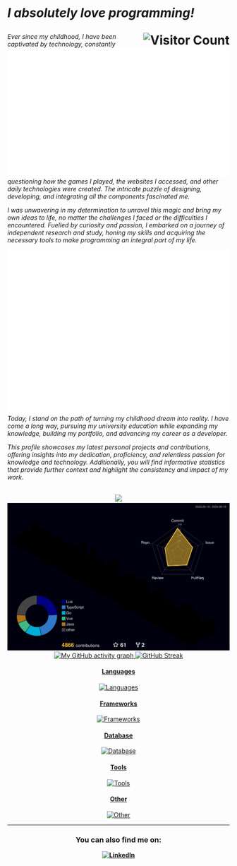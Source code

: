 <div>
    <h1 align="left">
        <b><i>I absolutely love programming!</i></b>
        <p align="left"><a href="#"><img align="right" alt="Visitor Count" src="https://profile-counter.glitch.me/paulo-granthon/count.svg"></a></p>
    </h1>
    <a href="#"><img align="right" src="https://raw.githubusercontent.com/paulo-granthon/github-stats-transparent/output/generated/overview.svg"></a>
    <p align="left"><i>Ever since my childhood, I have been captivated by technology, constantly questioning how the games I played, the websites I accessed, and other daily technologies were created. The intricate puzzle of designing, developing, and integrating all the components fascinated me.</i></p>
    <p align="left"><i>I was unwavering in my determination to unravel this magic and bring my own ideas to life, no matter the challenges I faced or the difficulties I encountered. Fuelled by curiosity and passion, I embarked on a journey of independent research and study, honing my skills and acquiring the necessary tools to make programming an integral part of my life.</i></p>
    <a href="#"><img align="right" src="https://raw.githubusercontent.com/paulo-granthon/github-stats-transparent/output/generated/languages.svg"></a>
    <p align="left"><i>Today, I stand on the path of turning my childhood dream into reality. I have come a long way, pursuing my university education while expanding my knowledge, building my portfolio, and advancing my career as a developer.</i></p>
    <p align="left"><i>This profile showcases my latest personal projects and contributions, offering insights into my dedication, proficiency, and relentless passion for knowledge and technology. Additionally, you will find informative statistics that provide further context and highlight the consistency and impact of my work.</i></p>
</div>
</br>
<div align="center">
  <a href="#">
    <img src="https://github-profile-trophy.vercel.app/?username=paulo-granthon&theme=discord&no-bg=true&no-frame=true&column=-1&rank=-D,-C,-B">
    <img alt="Language frequency per commit 3D graph" src="./profile-3d-contrib/profile-night-rainbow.svg">
    <img alt="My GitHub activity graph" src="https://github-readme-activity-graph.vercel.app/graph?username=paulo-granthon&theme=high-contrast">
    <img alt="GitHub Streak" src="https://streak-stats.demolab.com/?user=paulo-granthon&theme=highcontrast&border_radius=0&date_format=j%20M%5B%20Y%5D&card_width=1024&card_height=64&background=000000&fire=EBCD00&ring=E504EB&currStreakLabel=EBEBEB">
    <h4 align="center">Languages</h4>
    <img alt="Languages" src="https://skillicons.dev/icons?i=rust,py,cs,c,cpp,java,ts,js,html,css,bash,lua,go,ocaml&theme=dark">
    <h4 align="center">Frameworks</h4>
    <img alt="Frameworks" src="https://skillicons.dev/icons?i=rocket,nodejs,express,react,vue,jest,dotnet,django,bevy,spring,hibernate&theme=dark">
    <h4 align="center">Database</h4>
    <img alt="Database" src="https://skillicons.dev/icons?i=postgres,mysql,mongodb,dynamodb,sqlite&theme=dark">
    <h4 align="center">Tools</h4>
    <img alt="Tools" src="https://skillicons.dev/icons?i=vim,neovim,github,docker,nginx,vite,blender,unity,figma&theme=dark">
    <h4 align="center">Other</h4>
    <img alt="Other" src="https://skillicons.dev/icons?i=linux,wasm,redux,regex,git,githubactions,md,aws,vercel&theme=dark">
  </a>
</div>
<hr>
<div align="center">
  <h3><b>You can also find me on:<b></h3>
    <a href="https://www.linkedin.com/in/paulo-granthon">
        <img src="https://img.shields.io/badge/LinkedIn-blue?style=flat-square&logo=linkedin" alt="LinkedIn">
    </a>
</div>
